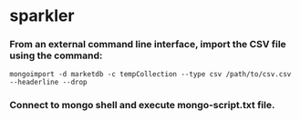 # sparkler
### From an external command line interface, import the CSV file using the command:
```mongoimport -d marketdb -c tempCollection --type csv /path/to/csv.csv --headerline --drop```
### Connect to mongo shell and execute mongo-script.txt file.
